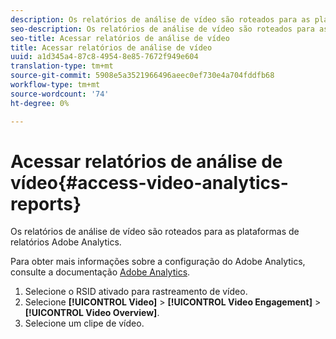 ```yaml
---
description: Os relatórios de análise de vídeo são roteados para as plataformas de relatórios Adobe Analytics.
seo-description: Os relatórios de análise de vídeo são roteados para as plataformas de relatórios Adobe Analytics.
seo-title: Acessar relatórios de análise de vídeo
title: Acessar relatórios de análise de vídeo
uuid: a1d345a4-87c8-4954-8e85-7672f949e604
translation-type: tm+mt
source-git-commit: 5908e5a3521966496aeec0ef730e4a704fddfb68
workflow-type: tm+mt
source-wordcount: '74'
ht-degree: 0%

---
```



# Acessar relatórios de análise de vídeo{#access-video-analytics-reports}

Os relatórios de análise de vídeo são roteados para as plataformas de relatórios Adobe Analytics.

Para obter mais informações sobre a configuração do Adobe Analytics, consulte a documentação [Adobe Analytics](https://microsite.omniture.com/t2/help/en_US/reference/).
1. Selecione o RSID ativado para rastreamento de vídeo.
1. Selecione **[!UICONTROL Video]** > **[!UICONTROL Video Engagement]** > **[!UICONTROL Video Overview]**.
1. Selecione um clipe de vídeo.
